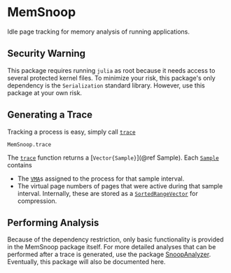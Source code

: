 # MemSnoop

Idle page tracking for memory analysis of running applications.

## Security Warning

This package requires running `julia` as root because it needs access to several protected
kernel files. To minimize your risk, this package's only dependency is the `Serialization`
standard library. However, use this package at your own risk.

## Generating a Trace

Tracking a process is easy, simply call [`trace`](@ref)

```@docs
MemSnoop.trace
```

The [`trace`](@ref) function returns a [`Vector{Sample}`](@ref Sample). Each 
[`Sample`](@ref) contains 

* The [`VMA`](@ref)s assigned to the process for that sample interval.
* The virtual page numbers of pages that were active during that sample interval. 
    Internally, these are stored as a [`SortedRangeVector`](@ref) for compression.

## Performing Analysis

Because of the dependency restriction, only basic functionality is provided in the MemSnoop
package itself. For more detailed analyses that can be performed after a trace is generated,
use the package [SnoopAnalyzer](https://github.com/hildebrandmw/SnoopAnalyzer.jl). 
Eventually, this package will also be documented here.
